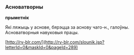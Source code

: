 ### Асноватворны
**прыметнік**

Які ляжыць у аснове, бярэцца за аснову чаго-н., галоўны. Асноватворныя навуковыя працы.

<a rel="author">[http://rv-blr.com/](http://rv-blr.com/slounik.jsp?letterId=0&maskId=0&pageId=289)</a>
